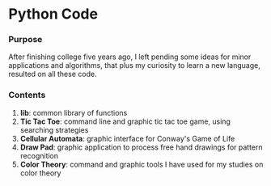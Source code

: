 # Python Code

### Purpose
After finishing college five years ago, I left pending some ideas for minor applications and algorithms, that plus my curiosity to learn a new language, resulted on all these code.

### Contents
1. **lib**: common library of functions
2. **Tic Tac Toe**: command line and graphic tic tac toe game, using searching strategies
2. **Cellular Automata**: graphic interface for Conway's Game of Life
3. **Draw Pad**: graphic application to process free hand drawings for pattern recognition
4. **Color Theory**: command and graphic tools I have used for my studies on color theory
